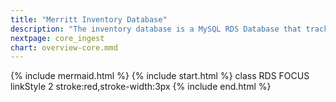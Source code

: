 ```yaml
---
title: "Merritt Inventory Database"
description: "The inventory database is a MySQL RDS Database that tracks the objects and files in the Merritt Repository"
nextpage: core_ingest
chart: overview-core.mmd
---
```

{% include mermaid.html %}
{% include start.html %}
  class RDS FOCUS
  linkStyle 2 stroke:red,stroke-width:3px
{% include end.html %}
